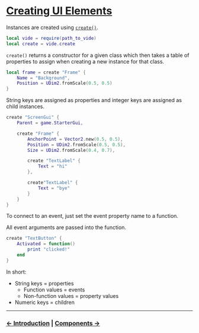 # [Creating UI Elements](./index.md)

Instances are created using [`create()`](../../api/creation.md#create).

```lua
local vide = require(path_to_vide)
local create = vide.create
```

`create()` returns a constructor for a given class which then takes a table of
properties to assign when creating a new instance for that class.

```lua
local frame = create "Frame" {
    Name = "Background",
    Position = UDim2.fromScale(0.5, 0.5)
}
```

String keys are assigned as properties and integer keys are assigned as child
instances.

```lua
create "ScreenGui" {
    Parent = game.StarterGui,

    create "Frame" {
        AnchorPoint = Vector2.new(0.5, 0.5),
        Position = UDim2.fromScale(0.5, 0.5),
        Size = UDim2.fromScale(0.4, 0.7),

        create "TextLabel" {
            Text = "hi"
        },

        create"TextLabel" {
            Text = "bye"
        }
    }
}
```

To connect to an event, just set the event property name to a function.

All event arguments are passed into the function.

```lua
create "TextButton" {
    Activated = function()
        print "clicked!"
    end
}
```

In short:

- String keys = properties
  - Function values = events
  - Non-function values = property values
- Numeric keys = children

--------------------------------------------------------------------------------

### [&larr; Introduction](./1-introduction.md) | [Components &rarr;](./3-components.md)
